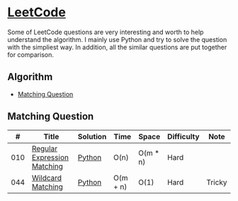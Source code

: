 # [LeetCode](https://leetcode.com/problemset/algorithms/)
Some of LeetCode questions are very interesting and worth to help understand the algorithm.
I mainly use Python and try to solve the question with the simpliest way.
In addition, all the similar questions are put together for comparison.

## Algorithm

* [Matching Question](https://github.com/codingyen/LeetCode#match-question)

## Matching Question
|  #  | Title           |  Solution       |  Time           | Space           | Difficulty    | Note | 
|-----|---------------- | --------------- | --------------- | --------------- | ------------- | -----|
010| [Regular Expression Matching](https://leetcode.com/problems/regular-expression-matching/) | [Python](https://github.com/codingyen/LeetCode/blob/master/Python/010_regular_expression_matching.py) | O(n) | O(m * n) | Hard |
044| [Wildcard Matching](https://leetcode.com/problems/wildcard-matching/) | [Python](./Python/wildcard-matching.py) | O(m + n) | O(1) | Hard | Tricky
